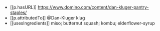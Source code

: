 


- [[p.hasURL]] https://www.domino.com/content/dan-kluger-pantry-staples/
- [[p.attributedTo]] @Dan-Kluger klug
- [[usesIngredients]] miso; butternut squash; kombu; elderflower-syrup
